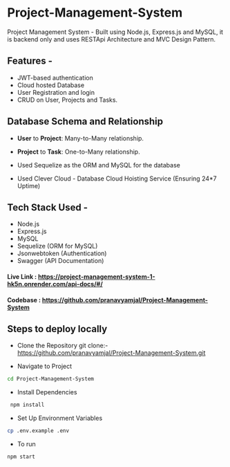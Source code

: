 # Project-Management-System
Project Management System - Built using Node.js, Express.js and MySQL, it is backend only and uses RESTApi Architecture and MVC Design Pattern.


## Features -

* JWT-based authentication
* Cloud hosted Database
* User Registration and login
* CRUD on User, Projects and Tasks. 

## Database Schema and Relationship

- **User** to **Project**: Many-to-Many relationship.
- **Project** to **Task**: One-to-Many relationship.

- Used Sequelize as the ORM and MySQL for the database

- Used Clever Cloud - Database Cloud Hoisting Service (Ensuring 24*7 Uptime)


## Tech Stack Used - 

* Node.js
* Express.js
* MySQL
* Sequelize (ORM for MySQL)
* Jsonwebtoken (Authentication)
* Swagger (API Documentation)

#### Live Link : https://project-management-system-1-hk5n.onrender.com/api-docs/#/


#### Codebase : https://github.com/pranavyamjal/Project-Management-System

## Steps to deploy locally

* Clone the Repository
git clone:-  https://github.com/pranavyamjal/Project-Management-System.git


*  Navigate to Project
```bash
cd Project-Management-System
```

* Install Dependencies
```bash
 npm install
```

* Set Up Environment Variables
```bash
cp .env.example .env
```

* To run 

```bash
npm start
```